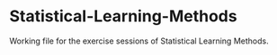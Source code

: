 # Statistical-Learning-Methods
Working file for the exercise sessions of Statistical Learning Methods.
